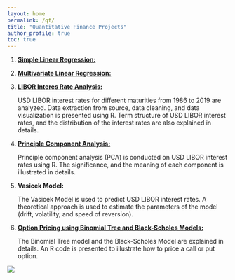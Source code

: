 ```yaml
---
layout: home
permalink: /qf/
title: "Quantitative Finance Projects"
author_profile: true
toc: true
---
```



1. [**Simple Linear Regression:**](https://sasanmehrabian.github.io/reg1/)

2. [**Multivariate Linear Regression:**](https://sasanmehrabian.github.io/reg2/)


3. [**LIBOR Interes Rate Analysis:**](https://sasanmehrabian.github.io/libor/)

	USD LIBOR interest rates for different maturities from 1986 to 2019 are analyzed. Data extraction from source, data cleaning, and data visualization is presented using R. Term structure of USD LIBOR interest rates, and the distribution of the interest rates are also explained in details.

4. [**Principle Component Analysis:**](https://sasanmehrabian.github.io/PCA/)

	Principle component analysis (PCA) is conducted on USD LIBOR interest rates using R. The significance, and the meaning of each component is illustrated in details.

5. **Vasicek Model:**

	The Vasicek Model is used to predict USD LIBOR interest rates. A theoretical approach is used to estimate the parameters of the model (drift, volatility, and speed of reversion).

6. [**Option Pricing using Binomial Tree and Black-Scholes Models:**](https://sasanmehrabian.github.io/option/)

	The Binomial Tree model and the Black-Scholes Model are explained in details. An R code is presented to illustrate how to price a call or put option.
 

<img src="{{ site.url }}{{ site.baseurl }}/images/LIBOR/qf.jpg">


